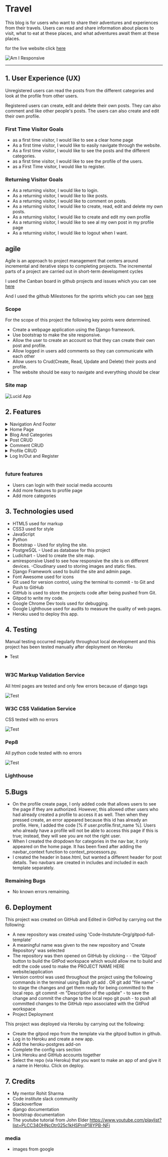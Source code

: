 # Travel

This blog is for users who want to share their adventures and experiences from their travels. Users can read and share information about places to visit, what to eat at these places, and what adventures await them at these places. 

for the live website click
[here](https://project---4.herokuapp.com/)

![Am I Responsive](docs/iamresponsive.png)

<hr>

## 1. User Experience (UX)

Unregistered users can read the posts from the different categories and look at the profile from other users.

Registered users can create, edit and delete their own posts. They can also comment and like other people's posts. The users can also create and edit their own profile.

### First Time Visitor Goals
- as a first time visitor, I would like to see a clear home page
- As a first time visitor, I would like to easily navigate through the website.
- As a first time visitor, I would like to see the posts and the different categories.
- as a first time visitor, I would like to see the profile of the users.
- as a First Time visitor, I would like to register.

### Returning Visitor Goals
- As a returning visitor, I would like to login.
- As a returning visitor, I would like to like posts. 
- As a returning visitor, I would like to comment on posts.
- As a returning visitor, I would like to create, read, edit and delete my own posts.
- As a returning visitor, I would like to create and edit my own profile
- As a returning visitor, I would like to see al my own post in my profile page
- As a returning visitor, I would like to logout when I want.



## agile
Agile is an approach to project management that centers around incremental and iterative steps to completing projects. The incremental parts of a project are carried out in short-term development cycles

I used the Canban board in github projects and issues which you can see 
[here](https://github.com/MustafaSahinci/project-portfolio-4/projects/1)

And I used the github Milestones for the sprints which you can see
[here](https://github.com/MustafaSahinci/project-portfolio-4/milestones)

### Scope
For the scope of this project the following key points were determined.

- Create a webpage application using the Django framework.
- Use bootstrap to make the site responsive.
- Allow the user to create an account so that they can create their own post and profile.
- Allow logged in users add comments so they can communicate with each other
- Allow users to Crud(Create, Read, Update and Delete) their posts and profile.
- The website should be easy to navigate and everything should be clear

### Site map
![Lucid App](docs/Lucas.png)

## 2. Features
<details>
<summary>Navigation And Footer</summary>
<br>

the navigation can be found at the top of the website. If you are not logged in, you will see register and log in, if you are logged in, you will see create post and logout, and if you are an admin you will also see an admin page link.

The blog link has a dropdown where you can choose categories if you wish. Logging in will also display your profile picture with a dropdown menu on the left side of the navigation where you can create, view, and edit your profile.

The navigation adapts to smaller screens by becoming a hamburger menu and the footer has social media links and is a simple design. the navigation and the footer are parts of the base.html

Unregistered User

![NavBar](docs/hero-image-navbar.png)

Registered user

![NavBar](docs/hero-image-navbar1.png)

Admin

![NavBar](docs/hero-image-navbar2.png)

Responsive Navigation

![NavBar](docs/hero-image-navbar3.png)

Responsive Navigation dropdown

![NavBar](docs/hero-image-navbar4.png)

Categories Dropdown

![NavBar](docs/dropdown.png)

Created Profile Dropdown

![NavBar](docs/prof-nav.png)

Not Created Profile dropdown

![NavBar](docs/prof-nav1.png)

Footer

![Footer](docs/footer.png)
</details>

<details>
<summary>Home Page</summary>
<br>

The home page is kept simple. it consists of a hero image with the navigation on it. The hero image is part of the base.html

Following that is an about section with a brief description of the site and a link to the blog.

The last part of the page is a category section where you will find the categories that you can expect

Masthead/Hero-image same on every page except Post Details

![Home Page](docs/home-page.png)

About Section

![Home Page](docs/home-page1.png)

Categories Section

![Home Page](docs/home-page2.png)
</details>

<details>
<summary>Blog And Categories</summary>
<br>

All posts can be found on the blog page. This page displays the photo, title, excerpt, author, category, date time, and likes for the post.

Below the post you will find a category link that will take you to that category's page. On the category page, you will only see posts associated with that category. 

All of these pages have a pagination of no more than six posts

Blog page where you can find all the posts

![Blog Page](docs/blog.png)

Adventure page where you can find the posts with the category adventure

![Adventure Page](docs/cat-adventure.png)

Food page where you can find the posts with the category food

![Food Page](docs/cat-food.png)

Location page where you can find the posts with the category location

![Location Page](docs/cat-location.png)
</details>

<details>
<summary>Post CRUD</summary>
<br>

Creating your own post is easy. You can enter a title, excerpt, and content, upload a photo, and choose a category.

On the post detail page, the hero image changes to the actual post image with the post details.

Below this is the title and content of the post, as well as how many likes and comments the post has. Here you'll also see who the author is, and if the author created a profile, you'll also see their profile picture, which you can press to go to their profile page.

You can see the comments below. If you are logged in, you can post your comments. And if you created this post yourself, you will also see a link to edit and delete the post.

You can change anything about your post on the post edit page. And on the delete page you can delete your post

Create Post

![Post](docs/create-post.png)
![Post](docs/create-post1.png)

Post Detail

![Post](docs/post-detail.png)

Post Detail logged in user and own post

![Post](docs/post-detail1.png)

Post detail logged in user but not own post

![Post](docs/post-detail3.png)

Post Detail not logged in

![Post](docs/post-detail2.png)

Edit your post

![Post](docs/post-edit.png)

Edit your post

![Post](docs/post-edit1.png)

Delete your post?

![Post](docs/post-delete.png)
</details>

<details>
<summary>Comment CRUD</summary>
<br>

If you are not logged in, you can only read the comments. But if you are logged in you can create, read, update and detele your comment.

Here you can create your comment

![Comments](docs/comments.png)

Here you can read your comments

![Comments](docs/comments1.png)

Here you can Update you comments

![Comments](docs/comments2.png)

Here you can Delete your comments and if you click cancel you get back to the post

![Comments](docs/comments3.png)
</details>

<details>
<summary>Profile CRUD</summary>
<br>

If you haven't created a profile, you will see the link in the navigation. On the profile create page, you can enter your first name, last name, bio, social media links, and upload your photo.

On the profile detail page you see the username, photo, first name, last name, social media links and the bio of the author. And below are all the posts created by this author

You can change anything about your profile on the profile edit page.

Profile create

![Profile](docs/profile-create.png)
![Profile](docs/profile-create1.png)

Profile page with profile details and all own posts

![Profile](docs/profile.png)

Profile Edit

![Profile](docs/profile-edit.png)
![Profile](docs/profile-edit1.png)
![Profile](docs/profile-edit2.png)
</details>

<details>
<summary>Log In/Out and Register</summary>
<br>

these pages are for logging in/out and registering

Login Page

![Login](docs/login.png)

Logout Page

![Logout](docs/logout.png)

Register Page

![Register](docs/register.png)
</details>
<br>

### future features
- Users can login with their social media accounts
- Add more features to profile page
- Add more categories

## 3. Technologies used
- HTML5 used for markup
- CSS3 used for style
- JavaScript
- Python
- Bootstrap - Used for styling the site.
- PostgreSQL - Used as database for this project
- Ludichart - Used to create the site map.
- amiresponsive Used to see how responsive the site is on different devices.
-Cloudinary used to storing images and static files.
- Django Framework used to build the site and admin page.
- Font Awesome used for icons
- Git used for version control, using the terminal to commit - to Git and Push to GitHub
- GitHub is used to store the projects code after being pushed from Git.
- Gitpod to write my code.
- Google Chrome Dev tools used for debugging.
- Google Lighthouse used for audits to measure the quality of web pages.
- Heroku used to deploy this app.

## 4. Testing
Manual testing occurred regularly throughout local development and this project has been tested manually after deployment on Heroku

<details>
<summary>Test</summary>
<br>

All form validations are working here, and if you are not logged in or the wrong user, you cannot access the page

All the links, buttons and features are working

for login this error show up:

The username and/or password you specified are not correct.

and for register you can see these errors:

The password is too similar to the username.

This password is too short. It must contain at least 8 characters.

This password is too common.

if you click login on the nav bar you get to the login page, here it is required to fill in Username and Password 

![Test](docs/login-test.png)
![Test](docs/login-test1.png)

if you click Register on the nav bar you get to the register page, here it is required to fill in Username and 2 x Password. for now email is optional 

![Test](docs/register-test.png)
![Test](docs/register-test1.png)
![Test](docs/register-test2.png)

The first step is to go to the blog page or your profile page, which you can access from the nav bar or through the button on the home page. You can also click on your profile image and select show profile. On your profile page, you can only see your own posts. On the blog page, you must find your own posts. The edit link is located next to the counter of comments when you click on one of your posts. You will be taken to the post-edit page when you click this link. Only the title and content are required.  

![Test](docs/post-edit-test.png)
![Test](docs/post-edit-test1.png)

First you must be logged in, then you can click create post on the nav bar. here it is required to fill in the title and content.

![Test](docs/post-create-test.png)
![Test](docs/post-create-test1.png)

If you are not logged in you have no acces to this page.

![Test](docs/post-create-test2.png)

If you are not logged in you have no acces to this page.

![Test](docs/post-delete-test.png)

if you are not the right user you have no acces to this page.

![Test](docs/post-delete-test1.png)

If you are not logged in you have no acces to this page.

![Test](docs/profile-edit-test.png)

if you are not the right user you have no acces to this page.

![Test](docs/profile-edit-test1.png)

If you are not logged in you have no acces to this page.

![Test](docs/profile-create-test.png)

if you are not the right user you have no acces to this page.

![Test](docs/profile-create-test1.png)

If you are not logged in you have no acces to this page.

![Test](docs/comment-edit-test.png)

if you are not the right user you have no acces to this page.

![Test](docs/comment-edit-test1.png)

If you are not logged in you have no acces to this page.

![Test](docs/comment-delete-test.png)

if you are not the right user you have no acces to this page.

![Test](docs/comment-delete-test1.png)
</details>

<br>

### W3C Markup Validation Service
All html pages are tested and only few errors because of django tags

![Test](docs/html-test.png)
### W3C CSS Validation Service
CSS tested with no errors

![Test](docs/css-test.png)
### Pep8
All python code tested with no errors

![Test](docs/pep8-test.png)
### Lighthouse

## 5.Bugs
- On the profile create page, I only added code that allows users to see the page if they are authorized. However, this allowed other users who had already created a profile to access it as well. Then when they pressed create, an error appeared because this id has already an profile. Here, I added the code [% if user.profile.first_name %]. Users who already have a profile will not be able to access this page if this is true; instead, they will see you are not the right user.
- When I created the dropdown for categories in the nav bar, it only appeared on the home page. It has been fixed after adding the navbar_context function to context_processors.py.
- I created the header in base.html, but wanted a different header for post details. Two navbars are created in includes and included in each template separately.

### Remaining Bugs
- No known errors remaining.

## 6. Deployment
This project was created on GitHub and Edited in GitPod by carrying out the following:

- A new repository was created using 'Code-Instutute-Org/gitpod-full-template'
- A meaningful name was given to the new repository and 'Create Repository' was selected
- The repository was then opened on GitHub by clicking - - the 'Gitpod' button to build the GitPod workspace which would allow me to build and edit the code used to make the PROJECT NAME HERE website/application
- Version control was used throughout the project using the following commands in the terminal using Bash
git add . OR git add "file name" - to stage the changes and get them ready for being committed to the local repo.
git commit -m "Description of the update" - to save the change and commit the change to the local repo
git push - to push all committed changes to the GitHub repo associated with the GitPod workspace
- Project Deployment

This project was deployed via Heroku by carrying out the following:

- Create the gitpod repo from the template via the gitpod button in github.
- Log in to Heroku and create a new app.
- Add the heroku-postgres add-on
- Complete the config vars section
- Link Heroku and GitHub accounts together
- Select the repo (via Heroku) that you want to make an app of and give it a name in Heroku.
Click on deploy.

## 7. Credits
- My mentor Rohit Sharma
- Code institute slack community
- Stackoverflow
- django documentation
- bootstrap documentation
- The youtube tutorial from John Elder https://www.youtube.com/playlist?list=PLCC34OHNcOtr025c1kHSPrnP18YPB-NFi

### media
- images from google

